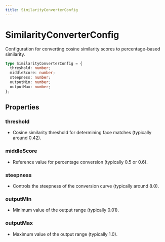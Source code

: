 ```yaml
---
title: SimilarityConverterConfig
---
```


# SimilarityConverterConfig

Configuration for converting cosine similarity scores to percentage-based similarity.

```typescript
type SimilarityConverterConfig = {
  threshold: number;
  middleScore: number;
  steepness: number;
  outputMin: number;
  outputMax: number;
};
```

## Properties

### threshold

- Cosine similarity threshold for determining face matches (typically around 0.42).

### middleScore

- Reference value for percentage conversion (typically 0.5 or 0.6).

### steepness

- Controls the steepness of the conversion curve (typically around 8.0).

### outputMin

- Minimum value of the output range (typically 0.01).

### outputMax

- Maximum value of the output range (typically 1.0).
